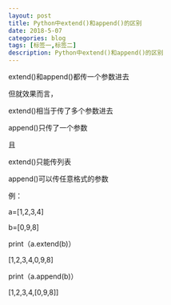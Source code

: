```yaml
---
layout: post
title: Python中extend()和append()的区别
date: 2018-5-07
categories: blog
tags: [标签一,标签二]
description: Python中extend()和append()的区别
---
```


extend()和append()都传一个参数进去

但就效果而言，

extend()相当于传了多个参数进去

append()只传了一个参数

且

extend()只能传列表

append()可以传任意格式的参数

例：

a=[1,2,3,4]

b=[0,9,8]

print（a.extend(b)）

[1,2,3,4,0,9,8]

print（a.append(b)） 

[1,2,3,4,[0,9,8]]












